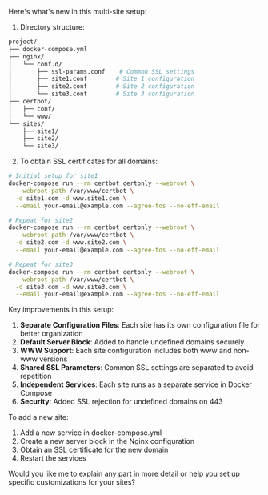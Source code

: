 Here's what's new in this multi-site setup:

1. Directory structure:

```bash
project/
├── docker-compose.yml
├── nginx/
│   └── conf.d/
│       ├── ssl-params.conf    # Common SSL settings
│       ├── site1.conf        # Site 1 configuration
│       ├── site2.conf        # Site 2 configuration
│       └── site3.conf        # Site 3 configuration
├── certbot/
│   ├── conf/
│   └── www/
└── sites/
    ├── site1/
    ├── site2/
    └── site3/
```

2. To obtain SSL certificates for all domains:

```bash
# Initial setup for site1
docker-compose run --rm certbot certonly --webroot \
  --webroot-path /var/www/certbot \
  -d site1.com -d www.site1.com \
  --email your-email@example.com --agree-tos --no-eff-email

# Repeat for site2
docker-compose run --rm certbot certonly --webroot \
  --webroot-path /var/www/certbot \
  -d site2.com -d www.site2.com \
  --email your-email@example.com --agree-tos --no-eff-email

# Repeat for site3
docker-compose run --rm certbot certonly --webroot \
  --webroot-path /var/www/certbot \
  -d site3.com -d www.site3.com \
  --email your-email@example.com --agree-tos --no-eff-email
```

Key improvements in this setup:

1. **Separate Configuration Files**: Each site has its own configuration file for better organization
2. **Default Server Block**: Added to handle undefined domains securely
3. **WWW Support**: Each site configuration includes both www and non-www versions
4. **Shared SSL Parameters**: Common SSL settings are separated to avoid repetition
5. **Independent Services**: Each site runs as a separate service in Docker Compose
6. **Security**: Added SSL rejection for undefined domains on 443

To add a new site:

1. Add a new service in docker-compose.yml
2. Create a new server block in the Nginx configuration
3. Obtain an SSL certificate for the new domain
4. Restart the services

Would you like me to explain any part in more detail or help you set up specific customizations for your sites?
